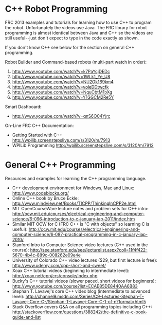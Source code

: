 C++ Robot Programming
=====================

FRC 2013 examples and tutorials for learning how to use C++ to program the robot.
Unfortunately the videos use Java. The FRC library for robot programming
is almost identical between Java and C++ so the videos are still useful--just don't
expect to type in the code exactly as shown.

If you don't know C++ see below for the section on general C++ programming.

Robot Builder and Command-based robots (multi-part watch in order):

1. http://www.youtube.com/watch?v=k7PaYcjDEDc
1. http://www.youtube.com/watch?v=1WLk1_Ye_U8
1. http://www.youtube.com/watch?v=NU2Ok169km4
1. http://www.youtube.com/watch?v=voleDDtwcfk
1. http://www.youtube.com/watch?v=NquObtM1bXg
1. http://www.youtube.com/watch?v=Y1GGCM2Re5Y

Smart Dashboard:

* http://www.youtube.com/watch?v=qnS6O04Yjrc

On-Line FRC C++ Documentation:

* Getting Started with C++ http://wpilib.screenstepslive.com/s/3120/m/7913
* WPILib Programming http://wpilib.screenstepslive.com/s/3120/m/7912

General C++ Programming
=======================

Resources and examples for learning the C++ programming language.

* C++ development environment for Windows, Mac and Linux: http://www.codeblocks.org/
* Online C++ book by Bruce Eckle: http://www.mindview.net/Books/TICPP/ThinkingInCPP2e.html
* MIT OpenCourseWare lecture notes and problem sets for C++ intro: http://ocw.mit.edu/courses/electrical-engineering-and-computer-science/6-096-introduction-to-c-january-iap-2011/index.htm
* Similar MIT OCW for C (FRC C++ is "C with objects" so learning C is useful): http://ocw.mit.edu/courses/electrical-engineering-and-computer-science/6-087-practical-programming-in-c-january-iap-2010/
* Stanford Intro to Computer Science video lectures (C++ used in the course): http://see.stanford.edu/see/lecturelist.aspx?coll=11f4f422-5670-4b4c-889c-008262e09e4e
* University of Colorado C++ video lectures ($29, but first lecture is free): http://www.udemy.com/cpp-short-and-sweet/
* Xoax C++ tutorial videos (beginning to intermediate level): http://xoax.net/cpp/crs/console/index.php
* Bucky's C++ tutorial videos (slower paced, short videos for beginners): http://www.youtube.com/course?list=ECAE85DE8440AA6B83
* Stephan T. Lavavej's core C++ video blog (intermediate to advanced level): http://channel9.msdn.com/Series/C9-Lectures-Stephan-T-Lavavej-Core-C-/Stephan-T-Lavavej-Core-C-1-of-n?format=html5
* Stack Overflow covers Q&A on all programming topics including C++: http://stackoverflow.com/questions/388242/the-definitive-c-book-guide-and-list
